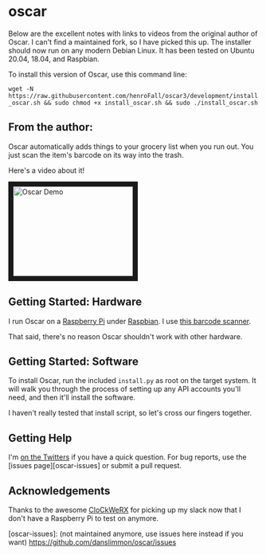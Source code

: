 oscar
=====
Below are the excellent notes with links to videos from the original author of Oscar. 
I can't find a maintained fork, so I have picked this up. The installer should now run
on any modern Debian Linux. It has been tested on Ubuntu 20.04, 18.04, and Raspbian.

To install this version of Oscar, use this command line:

`wget -N https://raw.githubusercontent.com/henroFall/oscar3/development/install_oscar.sh && sudo chmod +x install_oscar.sh && sudo ./install_oscar.sh`

From the author:
----------------

Oscar automatically adds things to your grocery list when you run out. You
just scan the item's barcode on its way into the trash.

Here's a video about it!

<a href="http://www.youtube.com/watch?feature=player_embedded&v=9_MNOOgFDg4" target="_blank">
<img src="http://img.youtube.com/vi/9_MNOOgFDg4/0.jpg" alt="Oscar Demo" width="240" height="180" border="10" />
</a>


Getting Started: Hardware
-----

I run Oscar on a [Raspberry Pi][raspberry-pi] under [Raspbian][raspbian]. I use
[this barcode scanner][scanner-amazon].

That said, there's no reason Oscar shouldn't work with other hardware.


Getting Started: Software
-----

To install Oscar, run the included `install.py` as root on the target system. It
will walk you through the process of setting up any API accounts you'll need, and
then it'll install the software.

I haven't really tested that install script, so let's cross our fingers together.


Getting Help
-----

I'm [on the Twitters][twitter] if you have a quick question. For bug reports, use
the [issues page][oscar-issues] or submit a pull request.


Acknowledgements
-----

Thanks to the awesome [CloCkWeRX](https://github.com/CloCkWeRX) for picking up my slack
now that I don't have a Raspberry Pi to test on anymore.


[raspberry-pi]: http://www.raspberrypi.org/
[raspbian]: http://www.raspbian.org/
[scanner-amazon]: http://www.amazon.com/gp/product/B0085707Z8/ref=oh_details_o03_s00_i03?ie=UTF8&psc=1
[twitter]: https://twitter.com/danslimmon
[oscar-issues]: (not maintained anymore, use issues here instead if you want) https://github.com/danslimmon/oscar/issues

